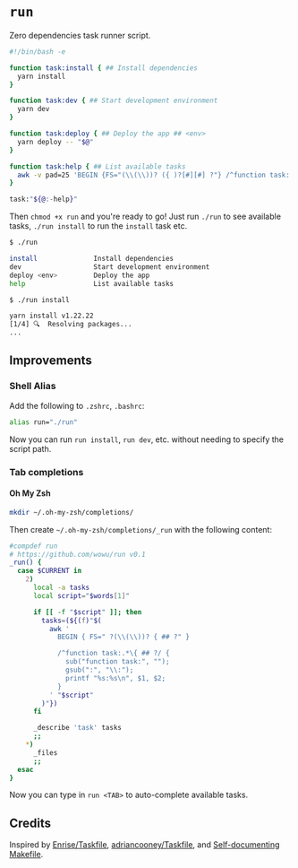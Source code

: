 # `run`

Zero dependencies task runner script.

```bash
#!/bin/bash -e

function task:install { ## Install dependencies
  yarn install
}

function task:dev { ## Start development environment
  yarn dev
}

function task:deploy { ## Deploy the app ## <env>
  yarn deploy -- "$@"
}

function task:help { ## List available tasks
  awk -v pad=25 'BEGIN {FS="(\\(\\))? ({ )?[#][#] ?"} /^function task:.*\{ [#][#] ?/ {sub("function task:", "", $1); printf "\033[36m%-"pad"s\033[0m %s\n", $1 " \033[32m" $3, $2}' "$0"
}

task:"${@:-help}"
```

Then `chmod +x run` and you're ready to go! Just run `./run` to see available tasks, `./run install` to run the `install` task etc.

```bash
$ ./run

install              Install dependencies
dev                  Start development environment
deploy <env>         Deploy the app
help                 List available tasks

$ ./run install

yarn install v1.22.22
[1/4] 🔍  Resolving packages...
...
```

## Improvements

### Shell Alias

Add the following to `.zshrc`, `.bashrc`:

```bash
alias run="./run"
```

Now you can run `run install`, `run dev`, etc. without needing to specify the script path.

### Tab completions

#### Oh My Zsh

```bash
mkdir ~/.oh-my-zsh/completions/
```

Then create `~/.oh-my-zsh/completions/_run` with the following content:

```zsh
#compdef run
# https://github.com/wowu/run v0.1
_run() {
  case $CURRENT in
    2)
      local -a tasks
      local script="$words[1]"

      if [[ -f "$script" ]]; then
        tasks=(${(f)"$(
          awk '
            BEGIN { FS=" ?(\\(\\))? { ## ?" }

            /^function task:.*\{ ## ?/ {
              sub("function task:", "");
              gsub(":", "\\:");
              printf "%s:%s\n", $1, $2;
            }
          ' "$script"
        )"})
      fi

      _describe 'task' tasks
      ;;
    *)
      _files
      ;;
  esac
}
```

Now you can type in `run <TAB>` to auto-complete available tasks.

## Credits

Inspired by [Enrise/Taskfile](https://github.com/Enrise/Taskfile), [adriancooney/Taskfile](https://github.com/adriancooney/Taskfile), and [Self-documenting Makefile](https://marmelab.com/blog/2016/02/29/auto-documented-makefile.html).
